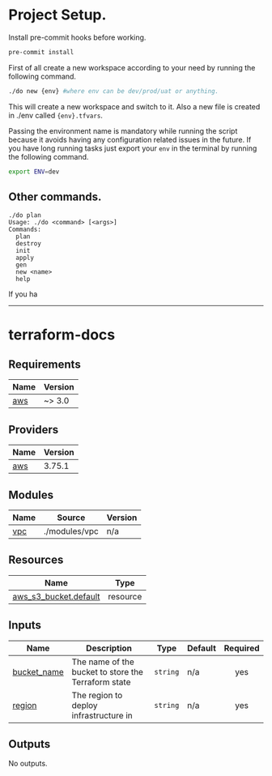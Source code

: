 
# Project Setup.

Install pre-commit hooks before working.

```bash
pre-commit install
```

First of all create a new workspace according to your need by running the following command.

```bash
./do new {env} #where env can be dev/prod/uat or anything.
```

This will create a new workspace and switch to it.  Also a new file is created in ./env called `{env}.tfvars`.

Passing the environment name is mandatory while running the script because it avoids having any configuration related issues in the future. If you have long running tasks just export your `env` in the terminal by running the following command.

```bash
export ENV=dev
```

## Other commands.

```
./do plan
Usage: ./do <command> [<args>]
Commands:
  plan
  destroy
  init
  apply
  gen
  new <name>
  help
```

If you ha


<hr />

# terraform-docs


<!-- BEGINNING OF PRE-COMMIT-TERRAFORM DOCS HOOK -->
## Requirements

| Name | Version |
|------|---------|
| <a name="requirement_aws"></a> [aws](#requirement\_aws) | ~> 3.0 |

## Providers

| Name | Version |
|------|---------|
| <a name="provider_aws"></a> [aws](#provider\_aws) | 3.75.1 |

## Modules

| Name | Source | Version |
|------|--------|---------|
| <a name="module_vpc"></a> [vpc](#module\_vpc) | ./modules/vpc | n/a |

## Resources

| Name | Type |
|------|------|
| [aws_s3_bucket.default](https://registry.terraform.io/providers/hashicorp/aws/latest/docs/resources/s3_bucket) | resource |

## Inputs

| Name | Description | Type | Default | Required |
|------|-------------|------|---------|:--------:|
| <a name="input_bucket_name"></a> [bucket\_name](#input\_bucket\_name) | The name of the bucket to store the Terraform state | `string` | n/a | yes |
| <a name="input_region"></a> [region](#input\_region) | The region to deploy infrastructure in | `string` | n/a | yes |

## Outputs

No outputs.
<!-- END OF PRE-COMMIT-TERRAFORM DOCS HOOK -->

